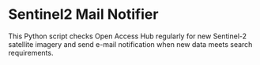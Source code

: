 # Sentinel2 Mail Notifier

This Python script checks Open Access Hub regularly for new Sentinel-2 satellite imagery and send e-mail notification when new data meets search requirements.
